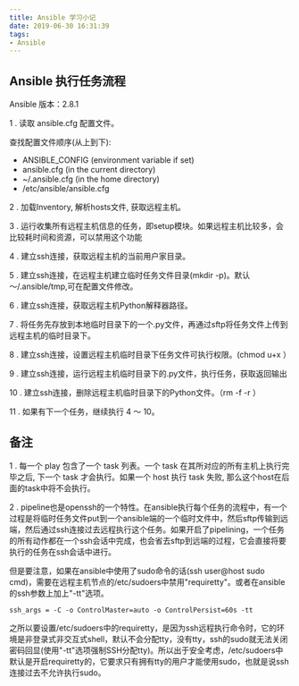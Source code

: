 ```yaml
---
title: Ansible 学习小记
date: 2019-06-30 16:31:39
tags:
- Ansible
---
```


## Ansible 执行任务流程

Ansible 版本：2.8.1

1 . 读取 ansible.cfg 配置文件。

查找配置文件顺序(从上到下):

  - ANSIBLE_CONFIG (environment variable if set)
  - ansible.cfg (in the current directory)
  - ~/.ansible.cfg (in the home directory)
  - /etc/ansible/ansible.cfg

2 . 加载Inventory, 解析hosts文件, 获取远程主机。

3 . 运行收集所有远程主机信息的任务，即setup模块。如果远程主机比较多，会比较耗时间和资源，可以禁用这个功能

4 . 建立ssh连接，获取远程主机的当前用户家目录。

5 . 建立ssh连接，在远程主机建立临时任务文件目录(mkdir -p)。默认～/.ansible/tmp,可在配置文件修改。

6 . 建立ssh连接，获取远程主机Python解释器路径。

7 . 将任务先存放到本地临时目录下的一个.py文件，再通过sftp将任务文件上传到远程主机的临时目录下。

8 . 建立ssh连接，设置远程主机临时目录下任务文件可执行权限。(chmod u+x ）

9 . 建立ssh连接，运行远程主机临时目录下的.py文件，执行任务，获取返回输出

10 . 建立ssh连接，删除远程主机临时目录下的Python文件。（rm -f -r ）

11 . 如果有下一个任务，继续执行 4 ～ 10。

## 备注

1 . 每一个 play 包含了一个 task 列表。一个 task 在其所对应的所有主机上执行完毕之后, 下一个 task 才会执行。如果一个 host 执行 task 失败, 那么这个host在后面的task中将不会执行。

2 . pipeline也是openssh的一个特性。在ansible执行每个任务的流程中，有一个过程是将临时任务文件put到一个ansible端的一个临时文件中，然后sftp传输到远端，然后通过ssh连接过去远程执行这个任务。如果开启了pipelining，一个任务的所有动作都在一个ssh会话中完成，也会省去sftp到远端的过程，它会直接将要执行的任务在ssh会话中进行。

但是要注意，如果在ansible中使用了sudo命令的话(ssh user@host sudo cmd)，需要在远程主机节点的/etc/sudoers中禁用"requiretty"。或者在ansible的ssh参数上加上"-tt"选项。

```
ssh_args = -C -o ControlMaster=auto -o ControlPersist=60s -tt
```

之所以要设置/etc/sudoers中的requiretty，是因为ssh远程执行命令时，它的环境是非登录式非交互式shell，默认不会分配tty，没有tty，ssh的sudo就无法关闭密码回显(使用"-tt"选项强制SSH分配tty)。所以出于安全考虑，/etc/sudoers中默认是开启requiretty的，它要求只有拥有tty的用户才能使用sudo，也就是说ssh连接过去不允许执行sudo。